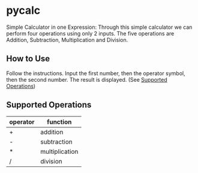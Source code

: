 # pycalc
Simple Calculator in one Expression: Through this simple calculator we can perform four operations using
only 2 inputs. The five operations are Addition, Subtraction, Multiplication and Division.

## How to Use
Follow the instructions. Input the first number, then the operator symbol, then the second number. The result is displayed. (See [Supported Operations](#supported-operations))

## Supported Operations
| operator |    function    |
|----------|----------------|
| +        | addition       |
| -        | subtraction    |
| *        | multiplication |
| /        | division       |


 
 
